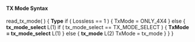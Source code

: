 #### TX Mode Syntax

<div class="syntax">
read_tx_mode( ) {                                                     <b>Type</b>
    if ( Lossless == 1 ) {
        TxMode = ONLY_4X4
    } else {
        <b>tx_mode_select</b>                                                L(1)
        if ( tx_mode_select == TX_MODE_SELECT ) {
            <b>TxMode = tx_mode_select</b>                                   L(1)
        } else {
            <b>tx_mode</b>                                                   L(2)
            TxMode = tx_mode
        }
    }
}

</div>
